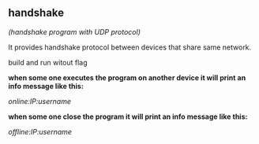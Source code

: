 ## handshake
*(handshake program with UDP protocol)*

It provides handshake protocol between devices that share same network.

build and run witout flag

**when some one executes the program on another device it will print an info message like this:**

  *online:IP:username*
  
**when some one close the program it will print an info message like this:**

  *offline:IP:username*
  

